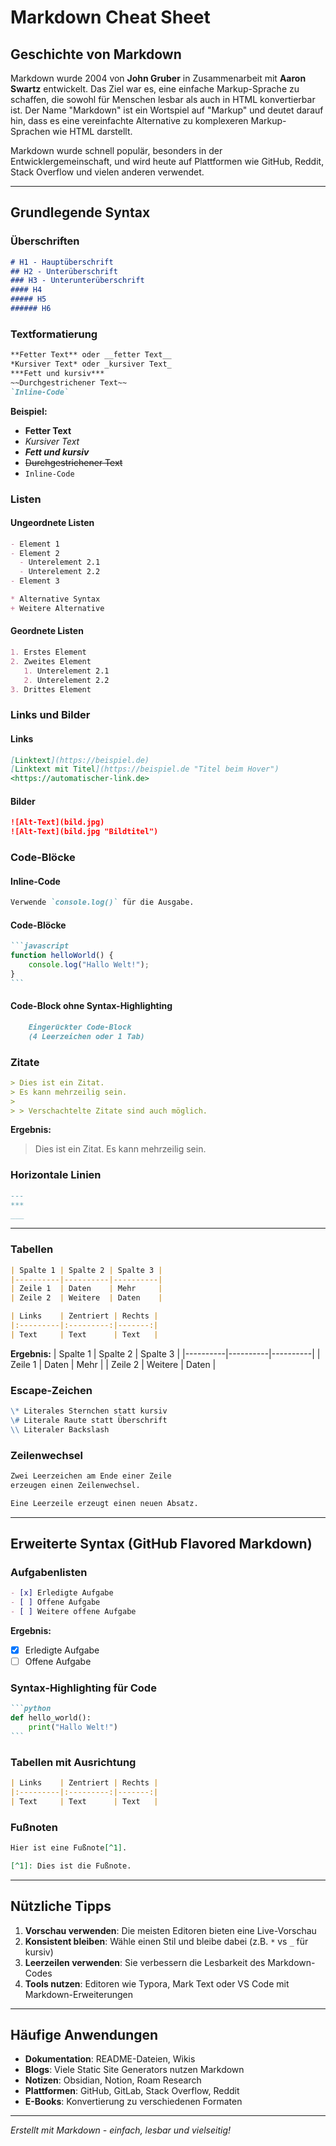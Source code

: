 # Markdown Cheat Sheet

## Geschichte von Markdown

Markdown wurde 2004 von **John Gruber** in Zusammenarbeit mit **Aaron Swartz** entwickelt. Das Ziel war es, eine einfache Markup-Sprache zu schaffen, die sowohl für Menschen lesbar als auch in HTML konvertierbar ist. Der Name "Markdown" ist ein Wortspiel auf "Markup" und deutet darauf hin, dass es eine vereinfachte Alternative zu komplexeren Markup-Sprachen wie HTML darstellt.

Markdown wurde schnell populär, besonders in der Entwicklergemeinschaft, und wird heute auf Plattformen wie GitHub, Reddit, Stack Overflow und vielen anderen verwendet.

---

## Grundlegende Syntax

### Überschriften

```markdown
# H1 - Hauptüberschrift
## H2 - Unterüberschrift
### H3 - Unterunterüberschrift
#### H4
##### H5
###### H6
```

### Textformatierung

```markdown
**Fetter Text** oder __fetter Text__
*Kursiver Text* oder _kursiver Text_
***Fett und kursiv***
~~Durchgestrichener Text~~
`Inline-Code`
```

**Beispiel:**
- **Fetter Text**
- *Kursiver Text*
- ***Fett und kursiv***
- ~~Durchgestrichener Text~~
- `Inline-Code`

### Listen

#### Ungeordnete Listen
```markdown
- Element 1
- Element 2
  - Unterelement 2.1
  - Unterelement 2.2
- Element 3

* Alternative Syntax
+ Weitere Alternative
```

#### Geordnete Listen
```markdown
1. Erstes Element
2. Zweites Element
   1. Unterelement 2.1
   2. Unterelement 2.2
3. Drittes Element
```

### Links und Bilder

#### Links
```markdown
[Linktext](https://beispiel.de)
[Linktext mit Titel](https://beispiel.de "Titel beim Hover")
<https://automatischer-link.de>
```

#### Bilder
```markdown
![Alt-Text](bild.jpg)
![Alt-Text](bild.jpg "Bildtitel")
```

### Code-Blöcke

#### Inline-Code
```markdown
Verwende `console.log()` für die Ausgabe.
```

#### Code-Blöcke
````markdown
```javascript
function helloWorld() {
    console.log("Hallo Welt!");
}
```
````

#### Code-Block ohne Syntax-Highlighting
```markdown
    Eingerückter Code-Block
    (4 Leerzeichen oder 1 Tab)
```

### Zitate

```markdown
> Dies ist ein Zitat.
> Es kann mehrzeilig sein.
>
> > Verschachtelte Zitate sind auch möglich.
```

**Ergebnis:**
> Dies ist ein Zitat.
> Es kann mehrzeilig sein.

### Horizontale Linien

```markdown
---
***
___
```

---

### Tabellen

```markdown
| Spalte 1 | Spalte 2 | Spalte 3 |
|----------|----------|----------|
| Zeile 1  | Daten    | Mehr     |
| Zeile 2  | Weitere  | Daten    |

| Links    | Zentriert | Rechts |
|:---------|:---------:|-------:|
| Text     | Text      | Text   |
```

**Ergebnis:**
| Spalte 1 | Spalte 2 | Spalte 3 |
|----------|----------|----------|
| Zeile 1  | Daten    | Mehr     |
| Zeile 2  | Weitere  | Daten    |

### Escape-Zeichen

```markdown
\* Literales Sternchen statt kursiv
\# Literale Raute statt Überschrift
\\ Literaler Backslash
```

### Zeilenwechsel

```markdown
Zwei Leerzeichen am Ende einer Zeile  
erzeugen einen Zeilenwechsel.

Eine Leerzeile erzeugt einen neuen Absatz.
```

---

## Erweiterte Syntax (GitHub Flavored Markdown)

### Aufgabenlisten
```markdown
- [x] Erledigte Aufgabe
- [ ] Offene Aufgabe
- [ ] Weitere offene Aufgabe
```

**Ergebnis:**
- [x] Erledigte Aufgabe
- [ ] Offene Aufgabe

### Syntax-Highlighting für Code
````markdown
```python
def hello_world():
    print("Hallo Welt!")
```
````

### Tabellen mit Ausrichtung
```markdown
| Links    | Zentriert | Rechts |
|:---------|:---------:|-------:|
| Text     | Text      | Text   |
```

### Fußnoten
```markdown
Hier ist eine Fußnote[^1].

[^1]: Dies ist die Fußnote.
```

---

## Nützliche Tipps

1. **Vorschau verwenden**: Die meisten Editoren bieten eine Live-Vorschau
2. **Konsistent bleiben**: Wähle einen Stil und bleibe dabei (z.B. `*` vs `_` für kursiv)
3. **Leerzeilen verwenden**: Sie verbessern die Lesbarkeit des Markdown-Codes
4. **Tools nutzen**: Editoren wie Typora, Mark Text oder VS Code mit Markdown-Erweiterungen

---

## Häufige Anwendungen

- **Dokumentation**: README-Dateien, Wikis
- **Blogs**: Viele Static Site Generators nutzen Markdown
- **Notizen**: Obsidian, Notion, Roam Research
- **Plattformen**: GitHub, GitLab, Stack Overflow, Reddit
- **E-Books**: Konvertierung zu verschiedenen Formaten

---

*Erstellt mit Markdown - einfach, lesbar und vielseitig!*